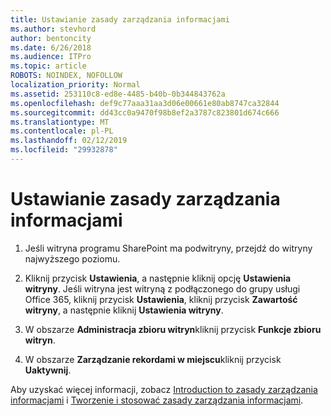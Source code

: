 ```yaml
---
title: Ustawianie zasady zarządzania informacjami
ms.author: stevhord
author: bentoncity
ms.date: 6/26/2018
ms.audience: ITPro
ms.topic: article
ROBOTS: NOINDEX, NOFOLLOW
localization_priority: Normal
ms.assetid: 253110c8-ed8e-4485-b40b-0b344843762a
ms.openlocfilehash: def9c77aaa31aa3d06e00661e80ab8747ca32844
ms.sourcegitcommit: dd43cc0a9470f98b8ef2a3787c823801d674c666
ms.translationtype: MT
ms.contentlocale: pl-PL
ms.lasthandoff: 02/12/2019
ms.locfileid: "29932878"
---
```

# <a name="set-up-information-management-policies"></a>Ustawianie zasady zarządzania informacjami

1. Jeśli witryna programu SharePoint ma podwitryny, przejdź do witryny najwyższego poziomu.
    
2. Kliknij przycisk **Ustawienia**, a następnie kliknij opcję **Ustawienia witryny**. Jeśli witryna jest witryną z podłączonego do grupy usługi Office 365, kliknij przycisk **Ustawienia**, kliknij przycisk **Zawartość witryny**, a następnie kliknij **Ustawienia witryny**.
    
3. W obszarze **Administracja zbioru witryn**kliknij przycisk **Funkcje zbioru witryn**.
    
4. W obszarze **Zarządzanie rekordami w miejscu**kliknij przycisk **Uaktywnij**.
    
Aby uzyskać więcej informacji, zobacz [Introduction to zasady zarządzania informacjami](https://go.microsoft.com/fwlink/?linkid=404239) i [Tworzenie i stosować zasady zarządzania informacjami](https://go.microsoft.com/fwlink/?linkid=2003916).
  

